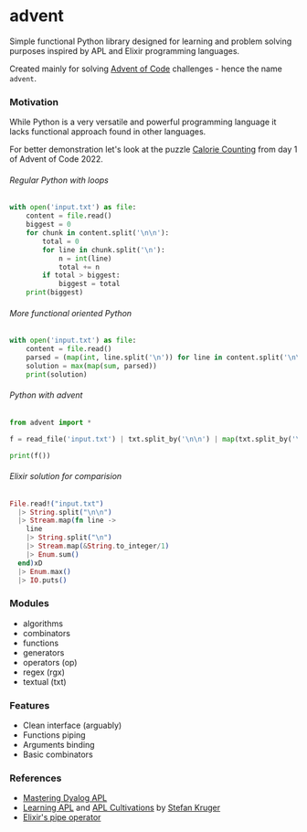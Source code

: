 # advent

Simple functional Python library designed for learning and problem solving purposes inspired by APL and Elixir programming languages.

Created mainly for solving [Advent of Code](https://adventofcode.com/) challenges - hence the name `advent`.

### Motivation

While Python is a very versatile and powerful programming language it lacks functional approach found in other languages.

For better demonstration let's look at the puzzle [Calorie Counting](https://adventofcode.com/2022/day/1) from day 1 of Advent of Code 2022.

###### Regular Python with loops
```python
with open('input.txt') as file:
    content = file.read()
    biggest = 0
    for chunk in content.split('\n\n'):
        total = 0
        for line in chunk.split('\n'):
            n = int(line)
            total += n
        if total > biggest:
            biggest = total
    print(biggest)
```

###### More functional oriented Python
```python
with open('input.txt') as file:
    content = file.read()
    parsed = (map(int, line.split('\n')) for line in content.split('\n\n'))
    solution = max(map(sum, parsed))
    print(solution)
```

###### Python with advent
```python
from advent import *

f = read_file('input.txt') | txt.split_by('\n\n') | map(txt.split_by('\n') | map(int) | sum()) | max()

print(f())
```

###### Elixir solution for comparision
```elixir
File.read!("input.txt")
  |> String.split("\n\n")
  |> Stream.map(fn line ->
    line
    |> String.split("\n")
    |> Stream.map(&String.to_integer/1)
    |> Enum.sum()
  end)xD
  |> Enum.max()
  |> IO.puts()
```

### Modules

- algorithms
- combinators
- functions
- generators
- operators (op)
- regex (rgx)
- textual (txt)

### Features

- Clean interface (arguably)
- Functions piping
- Arguments binding
- Basic combinators

### References

- [Mastering Dyalog APL](https://www.dyalog.com/uploads/documents/MasteringDyalogAPL.pdf)
- [Learning APL](https://xpqz.github.io/learnapl/intro.html) and [APL Cultivations](https://xpqz.github.io/cultivations/Intro.html) by [Stefan Kruger](https://github.com/xpqz)
- [Elixir's pipe operator](https://elixirschool.com/en/lessons/basics/pipe_operator)
